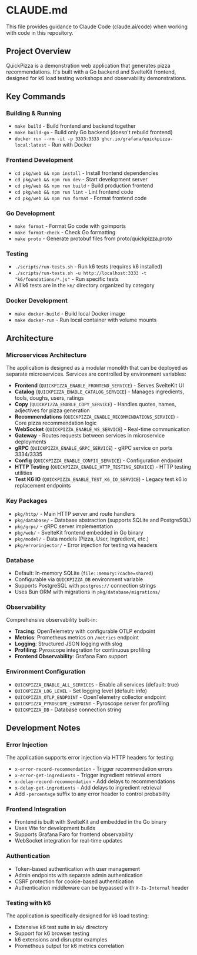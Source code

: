 # CLAUDE.md

This file provides guidance to Claude Code (claude.ai/code) when working with code in this repository.

## Project Overview

QuickPizza is a demonstration web application that generates pizza recommendations. It's built with a Go backend and SvelteKit frontend, designed for k6 load testing workshops and observability demonstrations.

## Key Commands

### Building & Running
- `make build` - Build frontend and backend together
- `make build-go` - Build only Go backend (doesn't rebuild frontend)
- `docker run --rm -it -p 3333:3333 ghcr.io/grafana/quickpizza-local:latest` - Run with Docker

### Frontend Development
- `cd pkg/web && npm install` - Install frontend dependencies
- `cd pkg/web && npm run dev` - Start development server
- `cd pkg/web && npm run build` - Build production frontend
- `cd pkg/web && npm run lint` - Lint frontend code
- `cd pkg/web && npm run format` - Format frontend code

### Go Development
- `make format` - Format Go code with goimports
- `make format-check` - Check Go formatting
- `make proto` - Generate protobuf files from proto/quickpizza.proto

### Testing
- `./scripts/run-tests.sh` - Run k6 tests (requires k6 installed)
- `./scripts/run-tests.sh -u http://localhost:3333 -t "k6/foundations/*.js"` - Run specific tests
- All k6 tests are in the `k6/` directory organized by category

### Docker Development
- `make docker-build` - Build local Docker image
- `make docker-run` - Run local container with volume mounts

## Architecture

### Microservices Architecture
The application is designed as a modular monolith that can be deployed as separate microservices. Services are controlled by environment variables:

- **Frontend** (`QUICKPIZZA_ENABLE_FRONTEND_SERVICE`) - Serves SvelteKit UI
- **Catalog** (`QUICKPIZZA_ENABLE_CATALOG_SERVICE`) - Manages ingredients, tools, doughs, users, ratings
- **Copy** (`QUICKPIZZA_ENABLE_COPY_SERVICE`) - Handles quotes, names, adjectives for pizza generation
- **Recommendations** (`QUICKPIZZA_ENABLE_RECOMMENDATIONS_SERVICE`) - Core pizza recommendation logic
- **WebSocket** (`QUICKPIZZA_ENABLE_WS_SERVICE`) - Real-time communication
- **Gateway** - Routes requests between services in microservice deployments
- **gRPC** (`QUICKPIZZA_ENABLE_GRPC_SERVICE`) - gRPC service on ports 3334/3335
- **Config** (`QUICKPIZZA_ENABLE_CONFIG_SERVICE`) - Configuration endpoint
- **HTTP Testing** (`QUICKPIZZA_ENABLE_HTTP_TESTING_SERVICE`) - HTTP testing utilities
- **Test K6 IO** (`QUICKPIZZA_ENABLE_TEST_K6_IO_SERVICE`) - Legacy test.k6.io replacement endpoints

### Key Packages
- `pkg/http/` - Main HTTP server and route handlers
- `pkg/database/` - Database abstraction (supports SQLite and PostgreSQL)
- `pkg/grpc/` - gRPC server implementation
- `pkg/web/` - SvelteKit frontend embedded in Go binary
- `pkg/model/` - Data models (Pizza, User, Ingredient, etc.)
- `pkg/errorinjector/` - Error injection for testing via headers

### Database
- Default: In-memory SQLite (`file::memory:?cache=shared`)
- Configurable via `QUICKPIZZA_DB` environment variable
- Supports PostgreSQL with `postgres://` connection strings
- Uses Bun ORM with migrations in `pkg/database/migrations/`

### Observability
Comprehensive observability built-in:
- **Tracing**: OpenTelemetry with configurable OTLP endpoint
- **Metrics**: Prometheus metrics on `/metrics` endpoint
- **Logging**: Structured JSON logging with slog
- **Profiling**: Pyroscope integration for continuous profiling
- **Frontend Observability**: Grafana Faro support

### Environment Configuration
- `QUICKPIZZA_ENABLE_ALL_SERVICES` - Enable all services (default: true)
- `QUICKPIZZA_LOG_LEVEL` - Set logging level (default: info)
- `QUICKPIZZA_OTLP_ENDPOINT` - OpenTelemetry collector endpoint
- `QUICKPIZZA_PYROSCOPE_ENDPOINT` - Pyroscope server for profiling
- `QUICKPIZZA_DB` - Database connection string

## Development Notes

### Error Injection
The application supports error injection via HTTP headers for testing:
- `x-error-record-recommendation` - Trigger recommendation errors
- `x-error-get-ingredients` - Trigger ingredient retrieval errors
- `x-delay-record-recommendation` - Add delays to recommendations
- `x-delay-get-ingredients` - Add delays to ingredient retrieval
- Add `-percentage` suffix to any error header to control probability

### Frontend Integration
- Frontend is built with SvelteKit and embedded in the Go binary
- Uses Vite for development builds
- Supports Grafana Faro for frontend observability
- WebSocket integration for real-time updates

### Authentication
- Token-based authentication with user management
- Admin endpoints with separate admin authentication
- CSRF protection for cookie-based authentication
- Authentication middleware can be bypassed with `X-Is-Internal` header

### Testing with k6
The application is specifically designed for k6 load testing:
- Extensive k6 test suite in `k6/` directory
- Support for k6 browser testing
- k6 extensions and disruptor examples
- Prometheus output for k6 metrics correlation

